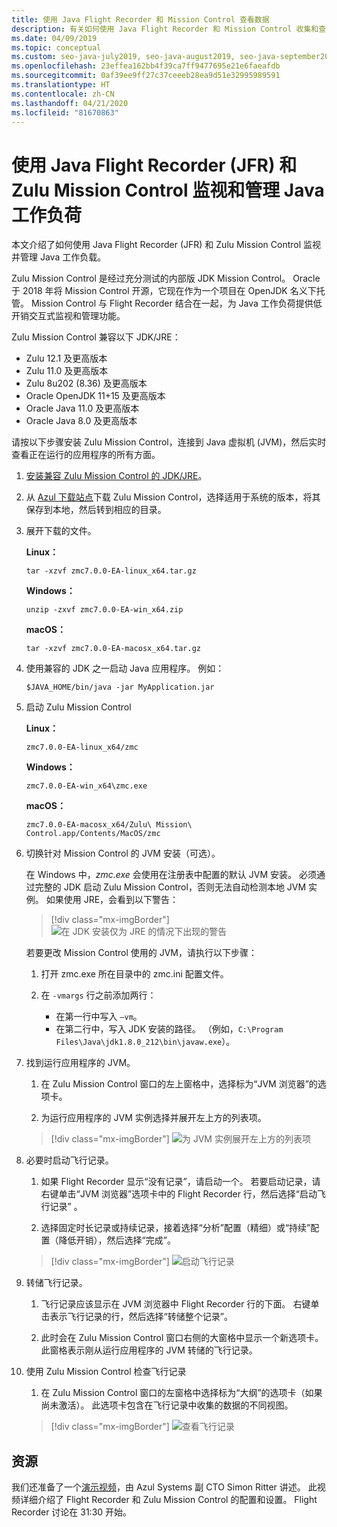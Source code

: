 ```yaml
---
title: 使用 Java Flight Recorder 和 Mission Control 查看数据
description: 有关如何使用 Java Flight Recorder 和 Mission Control 收集和查看应用数据的指南。
ms.date: 04/09/2019
ms.topic: conceptual
ms.custom: seo-java-july2019, seo-java-august2019, seo-java-september2019
ms.openlocfilehash: 23effea162bb4f39ca7ff9477695e21e6faeafdb
ms.sourcegitcommit: 0af39ee9ff27c37ceeeb28ea9d51e32995989591
ms.translationtype: HT
ms.contentlocale: zh-CN
ms.lasthandoff: 04/21/2020
ms.locfileid: "81670863"
---
```

# <a name="monitor-and-manage-java-workloads-with-java-flight-recorder-jfr-and-zulu-mission-control"></a>使用 Java Flight Recorder (JFR) 和 Zulu Mission Control 监视和管理 Java 工作负荷

本文介绍了如何使用 Java Flight Recorder (JFR) 和 Zulu Mission Control 监视并管理 Java 工作负载。

Zulu Mission Control 是经过充分测试的内部版 JDK Mission Control。 Oracle 于 2018 年将 Mission Control 开源，它现在作为一个项目在 OpenJDK 名义下托管。 Mission Control 与 Flight Recorder 结合在一起，为 Java 工作负荷提供低开销交互式监视和管理功能。

Zulu Mission Control 兼容以下 JDK/JRE：

* Zulu 12.1 及更高版本
* Zulu 11.0 及更高版本
* Zulu 8u202 (8.36) 及更高版本
* Oracle OpenJDK 11+15 及更高版本
* Oracle Java 11.0 及更高版本
* Oracle Java 8.0 及更高版本

请按以下步骤安装 Zulu Mission Control，连接到 Java 虚拟机 (JVM)，然后实时查看正在运行的应用程序的所有方面。

1. [安装兼容 Zulu Mission Control 的 JDK/JRE](java-jdk-install.md)。

2. 从 [Azul 下载站点](https://www.azul.com/products/zulu-mission-control/)下载 Zulu Mission Control，选择适用于系统的版本，将其保存到本地，然后转到相应的目录。

3. 展开下载的文件。

    **Linux：**

    ```cli
    tar -xzvf zmc7.0.0-EA-linux_x64.tar.gz
    ```

    **Windows：**

    ```cli
    unzip -zxvf zmc7.0.0-EA-win_x64.zip
    ```

    **macOS：**

    ```cli
    tar -xzvf zmc7.0.0-EA-macosx_x64.tar.gz
    ```

4. 使用兼容的 JDK 之一启动 Java 应用程序。 例如：

    ```cli
    $JAVA_HOME/bin/java -jar MyApplication.jar
    ```

5. 启动 Zulu Mission Control

    **Linux：**

    ```cli
    zmc7.0.0-EA-linux_x64/zmc
    ```

    **Windows：**

    ```cli
    zmc7.0.0-EA-win_x64\zmc.exe
    ```

    **macOS：**

    ```cli
    zmc7.0.0-EA-macosx_x64/Zulu\ Mission\ Control.app/Contents/MacOS/zmc
    ```

6. 切换针对 Mission Control 的 JVM 安装（可选）。

    在 Windows 中，*zmc.exe* 会使用在注册表中配置的默认 JVM 安装。 必须通过完整的 JDK 启动 Zulu Mission Control，否则无法自动检测本地 JVM 实例。 如果使用 JRE，会看到以下警告：

    > [!div class="mx-imgBorder"]
    ![在 JDK 安装仅为 JRE 的情况下出现的警告](media/jfr-jre-warning-message.png)

    若要更改 Mission Control 使用的 JVM，请执行以下步骤：

    1. 打开 zmc.exe  所在目录中的 zmc.ini  配置文件。

    2. 在 `-vmargs` 行之前添加两行：

        * 在第一行中写入 `–vm`。
        * 在第二行中，写入 JDK 安装的路径。 （例如，`C:\Program Files\Java\jdk1.8.0_212\bin\javaw.exe`）。

7. 找到运行应用程序的 JVM。

    1. 在 Zulu Mission Control 窗口的左上窗格中，选择标为“JVM 浏览器”的选项卡。 

    2. 为运行应用程序的 JVM 实例选择并展开左上方的列表项。

    > [!div class="mx-imgBorder"]
    ![为 JVM 实例展开左上方的列表项](media/jfr-jvm-instance-dashboard.png)

8. 必要时启动飞行记录。

    1. 如果 Flight Recorder 显示“没有记录”，请启动一个。 若要启动记录，请右键单击“JVM 浏览器”选项卡中的 Flight Recorder 行，然后选择“启动飞行记录”  。

    2. 选择固定时长记录或持续记录，接着选择“分析”配置（精细）或“持续”配置（降低开销），然后选择“完成”。 

    > [!div class="mx-imgBorder"]
    ![启动飞行记录](media/jfr-start-flight-recording.png)

9. 转储飞行记录。

    1. 飞行记录应该显示在 JVM 浏览器中 Flight Recorder 行的下面。 右键单击表示飞行记录的行，然后选择“转储整个记录”。 

    2. 此时会在 Zulu Mission Control 窗口右侧的大窗格中显示一个新选项卡。 此窗格表示刚从运行应用程序的 JVM 转储的飞行记录。

10. 使用 Zulu Mission Control 检查飞行记录
    1. 在 Zulu Mission Control 窗口的左窗格中选择标为“大纲”的选项卡（如果尚未激活）。  此选项卡包含在飞行记录中收集的数据的不同视图。

    > [!div class="mx-imgBorder"]
    ![查看飞行记录](media/jfr-zulu-mission-control-data.png)

## <a name="resources"></a>资源

我们还准备了一个[演示视频](https://www.azul.com/presentation/azul-webinar-open-source-flight-recorder-and-mission-control-managing-and-measuring-openjdk-8-performance/)，由 Azul Systems 副 CTO Simon Ritter 讲述。 此视频详细介绍了 Flight Recorder 和 Zulu Mission Control 的配置和设置。 Flight Recorder 讨论在 31:30 开始。
